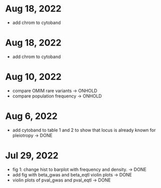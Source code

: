 # Aug 18, 2022

- add chrom to cytoband

# Aug 18, 2022

- add chrom to cytoband

# Aug 10, 2022

- compare OMIM rare variants -> ONHOLD
- compare population frequency -> ONHOLD

# Aug 6, 2022

- add cytoband to table 1 and 2 to show that locus is already known for pleiotropy -> DONE

# Jul 29, 2022

- fig 1: change hist to barplot with frequency and density. -> DONE
- add fig with beta_gwas and beta_eqtl violin plots -> DONE
- violin plots of pval_gwas and pval_eqtl -> DONE

